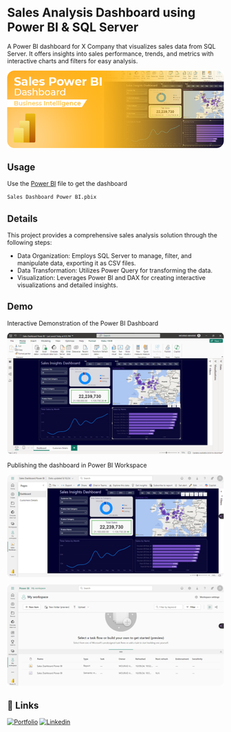 # Sales Analysis Dashboard using Power BI & SQL Server

A Power BI dashboard for X Company that visualizes sales data from SQL Server. It offers insights into sales performance, trends, and metrics with interactive charts and filters for easy analysis.

![Power BI](./project-banner.png)

## Usage

Use the [Power BI](https://app.powerbi.com/) file to get the dashboard

```bash
Sales Dashboard Power BI.pbix
```

## Details

This project provides a comprehensive sales analysis solution through the following steps:

- Data Organization: Employs SQL Server to manage, filter, and manipulate data, exporting it as CSV files.
- Data Transformation: Utilizes Power Query for transforming the data.
- Visualization: Leverages Power BI and DAX for creating interactive visualizations and detailed insights.


## Demo

Interactive Demonstration of the Power BI Dashboard

![Power Bi Demo](./Power-BI.png)

Publishing the dashboard in Power BI Workspace

![Power BI Workspace](./Overview-Workspace.png)

![Published Dashboard](./Publish-to-Workspace.png)

## 🔗 Links
[![Portfolio](https://img.shields.io/badge/my_portfolio-000?style=for-the-badge&logo=ko-fi&logoColor=white)](https://akhatarmourad.github.io/portfolio/)
[![Linkedin](https://img.shields.io/badge/linkedin-0A66C2?style=for-the-badge&logo=linkedin&logoColor=white)](https://www.linkedin.com/akhatarmourad)